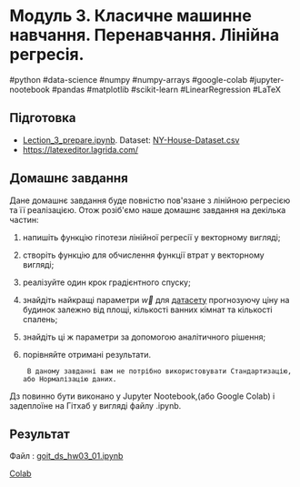 # Модуль 3. Класичне машинне навчання. Перенавчання. Лінійна регресія.

#python #data-science #numpy #numpy-arrays #google-colab #jupyter-nootebook #pandas #matplotlib #scikit-learn #LinearRegression #LaTeX

## Підготовка
- [Lection_3_prepare.ipynb](https://colab.research.google.com/drive/1zAcxxG7hKCpwu8TEu4JTCBe-TkyY9MMO?usp=sharing).  Dataset: [NY-House-Dataset.csv
](NY-House-Dataset.csv)
- https://latexeditor.lagrida.com/

## Домашнє завдання

Дане домашнє завдання буде повністю пов'язане з лінійною регресією та її реалізацією. Отож розіб'ємо наше домашнє завдання на декілька частин:

1. напишіть функцію гіпотези лінійної регресії у векторному вигляді;
1. створіть функцію для обчислення функції втрат у векторному вигляді;
1. реалізуйте один крок градієнтного спуску;
1. знайдіть найкращі параметри $\vec{w}$ для [датасету](Housing.csv) прогнозуючу ціну на будинок залежно від площі, кількості ванних кімнат та кількості спалень;
1. знайдіть ці ж параметри за допомогою аналітичного рішення;
1. порівняйте отримані результати.


        В даному завданні вам не потрібно використовувати Стандартизацію, або Нормалізацію даних.

Дз повинно бути виконано у Jupyter Nootebook,(або Google Colab) і задеплоїне на Гітхаб у вигляді файлу .ipynb.


## Результат

Файл : [goit_ds_hw03_01.ipynb](goit_ds_hw03_01.ipynb)   

[Colab](https://colab.research.google.com/drive/19VHs8S9nvYrdARJfuaQ2wWFRmHhMI9id?usp=sharing)
